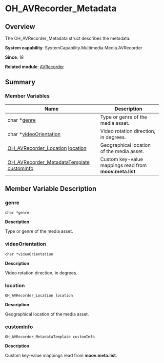 # OH_AVRecorder_Metadata


## Overview

The OH_AVRecorder_Metadata struct describes the metadata.

**System capability**: SystemCapability.Multimedia.Media.AVRecorder

**Since**: 18

**Related module**: [AVRecorder](_a_v_recorder.md)


## Summary


### Member Variables

| Name| Description| 
| -------- | -------- |
| char \*[genre](#genre) | Type or genre of the media asset.| 
| char \*[videoOrientation](#videoorientation) | Video rotation direction, in degrees.| 
| [OH_AVRecorder_Location](_o_h___a_v_recorder___location.md) [location](#location) | Geographical location of the media asset.| 
| [OH_AVRecorder_MetadataTemplate](_o_h___a_v_recorder___metadata_template.md) [customInfo](#custominfo) | Custom key-value mappings read from **moov.meta.list**.| 


## Member Variable Description


### genre

```
char *genre
```

**Description**

Type or genre of the media asset.


### videoOrientation

```
char *videoOrientation
```

**Description**

Video rotation direction, in degrees.


### location

```
OH_AVRecorder_Location location
```

**Description**

Geographical location of the media asset.


### customInfo

```
OH_AVRecorder_MetadataTemplate customInfo
```

**Description**

Custom key-value mappings read from **moov.meta.list**.
